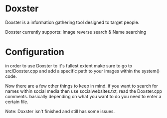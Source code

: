 # Doxster
Doxster is a information gathering tool designed to target people.

Doxster currently supports:
Image reverse search & Name searching

# Configuration
in order to use Doxster to it's fullest extent make sure to go to src/Doxster.cpp and add a specific path to your images within the system() code.

Now there are a few other things to keep in mind.
if you want to search for names within social media then use socialwebsites.txt, read the Doxster.cpp comments. basically depending on what you want to do you need to enter a certain file.


Note: Doxster isn't finished and still has some issues.
